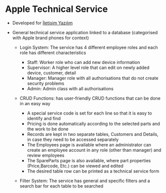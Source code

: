 # Apple Technical Service

- Developed for [İletişim Yazılım](https://www.iletisimyazilim.com/)
- General technical service application linked to a database (categorised with Apple brand phones for context)

   - Login System: The service has 4 different employee roles and each role has different characteristics
 
     - Staff: Worker role who can add new device information
     - Supervisor: A higher level role that can edit on newly added device, customer, detail
     - Manager: Manager role with all authorisations that do not create security problems
     - Admin: Admin class with all authorisations

   - CRUD Functions: has user-friendly CRUD functions that can be done in an easy way

     - A special service code is set for each line so that it is easy to identify and find
     - Pricing is done automatically according to the selected parts and the work to be done
     - Records are kept in two separate tables, Customers and Details, in case they need to be accessed separately
     - The Employees page is available where an administrator can create an employee account in any role (other than manager) and review employees
     - The SpareParts page is also available, where part properties (Price,Barcode, Etc.) can be viewed and edited
     - The desired table row can be printed as a technical service form

   - Filter System: The service has general and specific filters and a search bar for each table to be searched
 

